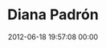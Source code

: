 ---
title: "Diana Padrón"
date: 2012-06-18 19:57:08 00:00
permalink: /dippa
twitter: ""
likes: [466]
id: 1064
gravatar: "http://www.gravatar.com/avatar/1d957e3c51f9c34fae96b8b82caaf307"
---